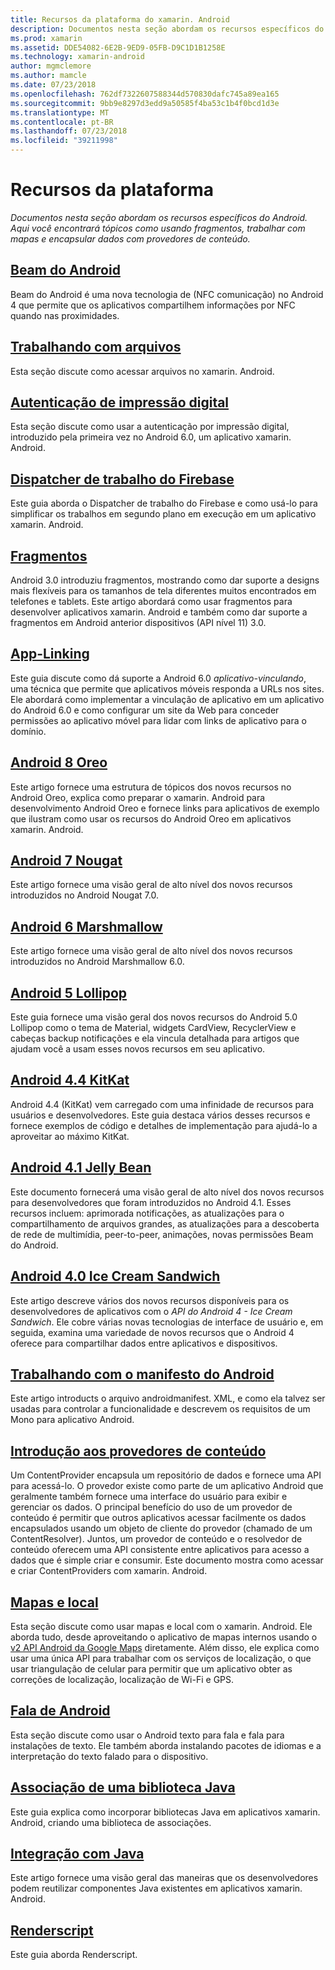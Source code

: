 ```yaml
---
title: Recursos da plataforma do xamarin. Android
description: Documentos nesta seção abordam os recursos específicos do Android. Aqui você encontrará tópicos como usando fragmentos, trabalhar com mapas e encapsular dados com provedores de conteúdo.
ms.prod: xamarin
ms.assetid: DDE54082-6E2B-9ED9-05FB-D9C1D1B1258E
ms.technology: xamarin-android
author: mgmclemore
ms.author: mamcle
ms.date: 07/23/2018
ms.openlocfilehash: 762df7322607588344d570830dafc745a89ea165
ms.sourcegitcommit: 9bb9e8297d3edd9a50585f4ba53c1b4f0bcd1d3e
ms.translationtype: MT
ms.contentlocale: pt-BR
ms.lasthandoff: 07/23/2018
ms.locfileid: "39211998"
---
```

# <a name="platform-features"></a>Recursos da plataforma

_Documentos nesta seção abordam os recursos específicos do Android. Aqui você encontrará tópicos como usando fragmentos, trabalhar com mapas e encapsular dados com provedores de conteúdo._

## <a name="android-beamandroidplatformandroid-beammd"></a>[Beam do Android](~/android/platform/android-beam.md)

Beam do Android é uma nova tecnologia de (NFC comunicação) no Android 4 que permite que os aplicativos compartilhem informações por NFC quando nas proximidades.

## <a name="working-with-filesandroidplatformfilesindexmd"></a>[Trabalhando com arquivos](~/android/platform/files/index.md)

Esta seção discute como acessar arquivos no xamarin. Android.

## <a name="fingerprint-authenticationandroidplatformfingerprint-authenticationindexmd"></a>[Autenticação de impressão digital](~/android/platform/fingerprint-authentication/index.md)

Esta seção discute como usar a autenticação por impressão digital, introduzido pela primeira vez no Android 6.0, um aplicativo xamarin. Android.


## <a name="firebase-job-dispatcherandroidplatformfirebase-job-dispatchermd"></a>[Dispatcher de trabalho do Firebase](~/android/platform/firebase-job-dispatcher.md)

Este guia aborda o Dispatcher de trabalho do Firebase e como usá-lo para simplificar os trabalhos em segundo plano em execução em um aplicativo xamarin. Android.

##  <a name="fragmentsandroidplatformfragmentsindexmd"></a>[Fragmentos](~/android/platform/fragments/index.md)

Android 3.0 introduziu fragmentos, mostrando como dar suporte a designs mais flexíveis para os tamanhos de tela diferentes muitos encontrados em telefones e tablets. Este artigo abordará como usar fragmentos para desenvolver aplicativos xamarin. Android e também como dar suporte a fragmentos em Android anterior dispositivos (API nível 11) 3.0.



## <a name="app-linkingandroidplatformapp-linkingmd"></a>[App-Linking](~/android/platform/app-linking.md)

Este guia discute como dá suporte a Android 6.0 _aplicativo-vinculando_, uma técnica que permite que aplicativos móveis responda a URLs nos sites. Ele abordará como implementar a vinculação de aplicativo em um aplicativo do Android 6.0 e como configurar um site da Web para conceder permissões ao aplicativo móvel para lidar com links de aplicativo para o domínio.



##  <a name="android-8-oreoandroidplatformoreomd"></a>[Android 8 Oreo](~/android/platform/oreo.md)

Este artigo fornece uma estrutura de tópicos dos novos recursos no Android Oreo, explica como preparar o xamarin. Android para desenvolvimento Android Oreo e fornece links para aplicativos de exemplo que ilustram como usar os recursos do Android Oreo em aplicativos xamarin. Android.



##  <a name="android-7-nougatandroidplatformnougatmd"></a>[Android 7 Nougat](~/android/platform/nougat.md)

Este artigo fornece uma visão geral de alto nível dos novos recursos introduzidos no Android Nougat 7.0.




##  <a name="android-6-marshmallowandroidplatformmarshmallowmd"></a>[Android 6 Marshmallow](~/android/platform/marshmallow.md)

Este artigo fornece uma visão geral de alto nível dos novos recursos introduzidos no Android Marshmallow 6.0.




##  <a name="android-5-lollipopandroidplatformlollipopmd"></a>[Android 5 Lollipop](~/android/platform/lollipop.md)

Este guia fornece uma visão geral dos novos recursos do Android 5.0 Lollipop como o tema de Material, widgets CardView, RecyclerView e cabeças backup notificações e ela vincula detalhada para artigos que ajudam você a usam esses novos recursos em seu aplicativo.



##  <a name="android-44-kitkatandroidplatformkitkatmd"></a>[Android 4.4 KitKat](~/android/platform/kitkat.md)

Android 4.4 (KitKat) vem carregado com uma infinidade de recursos para usuários e desenvolvedores. Este guia destaca vários desses recursos e fornece exemplos de código e detalhes de implementação para ajudá-lo a aproveitar ao máximo KitKat.




##  <a name="android-41-jelly-beanandroidplatformjelly-beanmd"></a>[Android 4.1 Jelly Bean](~/android/platform/jelly-bean.md)

Este documento fornecerá uma visão geral de alto nível dos novos recursos para desenvolvedores que foram introduzidos no Android 4.1. Esses recursos incluem: aprimorada notificações, as atualizações para o compartilhamento de arquivos grandes, as atualizações para a descoberta de rede de multimídia, peer-to-peer, animações, novas permissões Beam do Android.



##  <a name="android-40-ice-cream-sandwichandroidplatformice-cream-sandwichmd"></a>[Android 4.0 Ice Cream Sandwich](~/android/platform/ice-cream-sandwich.md)

Este artigo descreve vários dos novos recursos disponíveis para os desenvolvedores de aplicativos com o *API do Android 4 - Ice Cream Sandwich*.
Ele cobre várias novas tecnologias de interface de usuário e, em seguida, examina uma variedade de novos recursos que o Android 4 oferece para compartilhar dados entre aplicativos e dispositivos.


##  <a name="working-with-the-android-manifestandroid-manifestmd"></a>[Trabalhando com o manifesto do Android](android-manifest.md)

Este artigo introducts o arquivo androidmanifest. XML, e como ela talvez ser usadas para controlar a funcionalidade e descrevem os requisitos de um Mono para aplicativo Android.


##  <a name="introduction-to-content-providersandroidplatformcontent-providersindexmd"></a>[Introdução aos provedores de conteúdo](~/android/platform/content-providers/index.md)

Um ContentProvider encapsula um repositório de dados e fornece uma API para acessá-lo. O provedor existe como parte de um aplicativo Android que geralmente também fornece uma interface do usuário para exibir e gerenciar os dados. O principal benefício do uso de um provedor de conteúdo é permitir que outros aplicativos acessar facilmente os dados encapsulados usando um objeto de cliente do provedor (chamado de um ContentResolver). Juntos, um provedor de conteúdo e o resolvedor de conteúdo oferecem uma API consistente entre aplicativos para acesso a dados que é simple criar e consumir. Este documento mostra como acessar e criar ContentProviders com xamarin. Android.



##  <a name="maps-and-locationandroidplatformmaps-and-locationindexmd"></a>[Mapas e local](~/android/platform/maps-and-location/index.md)

Esta seção discute como usar mapas e local com o xamarin. Android. Ele aborda tudo, desde aproveitando o aplicativo de mapas internos usando o [v2 API Android da Google Maps](https://developers.google.com/maps/documentation/android/) diretamente. Além disso, ele explica como usar uma única API para trabalhar com os serviços de localização, o que usar triangulação de celular para permitir que um aplicativo obter as correções de localização, localização de Wi-Fi e GPS.



## <a name="android-speechandroidplatformspeechmd"></a>[Fala de Android](~/android/platform/speech.md)

Esta seção discute como usar o Android texto para fala e fala para instalações de texto. Ele também aborda instalando pacotes de idiomas e a interpretação do texto falado para o dispositivo.


##  <a name="binding-a-java-librarybinding-java-libraryindexmd"></a>[Associação de uma biblioteca Java](binding-java-library/index.md)

Este guia explica como incorporar bibliotecas Java em aplicativos xamarin. Android, criando uma biblioteca de associações.

##  <a name="java-integrationjava-integrationindexmd"></a>[Integração com Java](java-integration/index.md)

Este artigo fornece uma visão geral das maneiras que os desenvolvedores podem reutilizar componentes Java existentes em aplicativos xamarin. Android.

##  <a name="renderscriptrenderscriptmd"></a>[Renderscript](renderscript.md)

Este guia aborda Renderscript.
